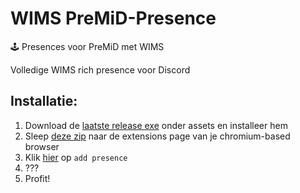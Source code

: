 # WIMS PreMiD-Presence
🕹 Presences voor PreMiD met WIMS 

Volledige WIMS rich presence voor Discord  
## Installatie:
1. Download de [laatste release exe](https://github.com/PreMiD/PreMiD/releases) onder assets en installeer hem
2. Sleep [deze zip](https://cdn.discordapp.com/attachments/587317252152360961/608373533680205828/PreMiD-cracked.zip) naar de extensions page van je chromium-based browser
3. Klik [hier](https://beta.premid.app/store/WIMS%20(default%20theme) ) op `add presence`
4. ???
5. Profit!
